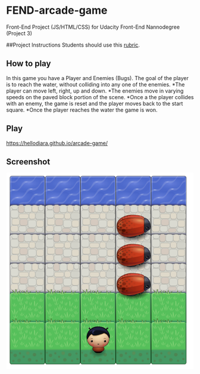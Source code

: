 FEND-arcade-game
===============================
Front-End Project (JS/HTML/CSS) for Udacity Front-End Nannodegree (Project 3)

##Project Instructions
Students should use this [rubric](https://review.udacity.com/#!/projects/2696458597/rubric).

## How to play
In this game you have a Player and Enemies (Bugs). The goal of the player is to reach the water, without colliding into any one of the enemies. 
*The player can move left, right, up and down. 
*The enemies move in varying speeds on the paved block portion of the scene. 
*Once a the player collides with an enemy, the game is reset and the player moves back to the start square. 
*Once the player reaches the water the game is won.

## Play
https://hellodiara.github.io/arcade-game/

## Screenshot

![Screenshot of Arcade Game](https://github.com/hellodiara/arcade-game/blob/master/images/arcade-game-screenshot.png)
